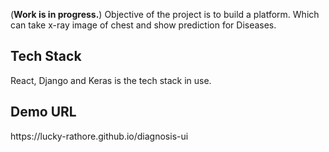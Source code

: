 (<b>Work is in progress.</b>) Objective of the project is to build a platform. Which can take x-ray image of chest and show prediction for Diseases.

<h2><b>Tech Stack</b></h2>
React, Django and Keras is the tech stack in use.

<h2><b>Demo URL</b></h2>
https://lucky-rathore.github.io/diagnosis-ui
